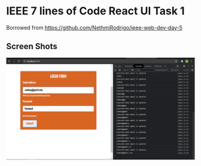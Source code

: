# IEEE 7 lines of Code React UI Task 1

Borrowed from https://github.com/NethmiRodrigo/ieee-web-dev-day-5 

## Screen Shots
![alt text](https://github.com/Mohamedizzath/ieee-web-dev-day-5-fixed/blob/master/images-screenshots/login.png)
